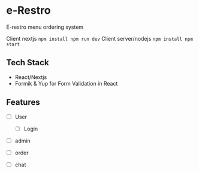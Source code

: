 # e-Restro
E-restro menu ordering system




Client nextjs
    ``` npm install
        npm run dev
    ```
Client server/nodejs
    ``` npm install
        npm start
    ```

## Tech Stack

* React/Nextjs
* Formik & Yup for Form Validation in React

## Features
- [ ] User
  - [ ] Login
- [ ] admin
- [ ] order
- [ ] chat

  
